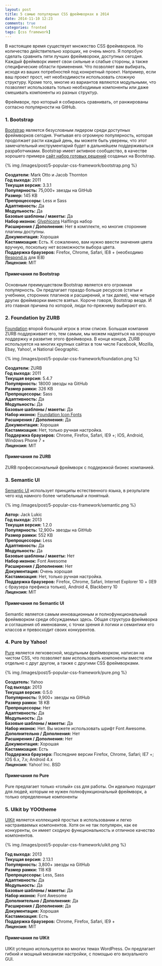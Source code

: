 ```yaml
---
layout: post
title: 5 самые популярных CSS фреймворках в 2014
date: 2014-11-10 12:23
comments: true
categories: fronted
tags: [css framework]
---
```


В настоящее время существует множество CSS фреймворков. Но количество действительно хороших, не очень много.
Я попробую сделать сравнить  пяти лучших фреймвороки, доступных сегодня. Каждый фреймворк имеет свои сильные и слабые стороны, а также специфические области применения. Что  позволяет  вам выбирать, исходя из ваших потребностей под конкретный проект. Например, если ваш проект прост, нет необходимости использовать сложную структуру. Кроме того, многие из вариантов являются модульными, что позволяет использовать только необходимые компоненты или даже смешивать компоненты из разных структур.

Фреймворк,  про который я собираюсь сравнивать, от ранжированы согласно популярности на GitHub.

<!-- more -->

### 1. Bootstrap
[Bootstrap](http://getbootstrap.com/) является безусловным лидером среди доступных фреймворков сегодня. Учитывая его огромную популярность, которая продолжает расти каждый день, вы можете быть уверены, что этот замечательный инструментарий будет в дальнейшем поддерживаться разработчиками. 
Bootstrap имеет активное сообщество, в качестве хорошего примера [сайт набор готовых решений](http://bootsnipp.com/) созданых на Bootstrap.

{% img /images/post/5-popular-css-framework/bootstrap.png %}

**Создатели:** Mark Otto и Jacob Thornton   
**Год выхода:** 2011   
**Текущая версия:** 3.3.1   
**Популярность:** 75,000+ звезды на GitHub   
**Размер:** 145 KB   
**Препроцессоры:** Less и Sass   
**Адаптивность:** Да   
**Модульность:** Да   
**Базовые шаблоны / макеты:** Да   
**Набор иконок:** [Glyphicons](http://glyphicons.com/) Halflings набор   
**Расширения / Дополнения:** Нет в комплекте, но многие сторонние плагины доступны.   
**Документация:** Хорошая   
**Кастамизация:** Есть. К сожалению, вам нужно ввести значения цвета вручную, поскольку нет возможности выбора цвета.   
**Поддержка браузеров:** Firefox, Chrome, Safari, IE8 + (необходимо [Respond.js](https://github.com/scottjehl/Respond) для IE8)   
**Лицензия:** MIT   

#### Примечания по Bootstrap

Основным преимуществом Bootstrap является его огромная популярность. Он предлагает гораздо больше ресурсов (статьи и учебники, сторонних плагинов и расширений, и так далее), чем четыре других фреймворки вместе взятых. Короче говоря, Bootstrap везде. И это главная причина по которой, люди по-прежнему выбирают его.

### 2. Foundation by ZURB

[Foundation](http://foundation.zurb.com/) второй большой игрок в этом списке. Большая компания ZURB поддерживает его, тем самым, мы можем надеяться на хорошую поддержку и развитие этого фреймворка. В конце концов, ZURB используется на многих крупных сайтах в том числе Facebook, Mozilla, Ebay, Yahoo!, и National Geographic.

{% img /images/post/5-popular-css-framework/foundation.png %}

**Создатели:** ZURB  
**Год выхода:** 2011  
**Текущая версия:** 5.4.7   
**Популярность:** 18000 звезды на GitHub   
**Размер рамки:** 326 KB   
**Препроцессоры:** Sass   
**Адаптивность:** Да   
**Модульность:** Да   
**Базовые шаблоны / макеты:** Да   
**Набор иконок:** [Foundation Icon Fonts](http://zurb.com/playground/foundation-icon-fonts-3)   
**Расширения / Дополнения:** Да   
**Документация:** Хорошая   
**Кастамизация:** Нет, только ручная настройка.  
**Поддержка браузеров:** Chrome, Firefox, Safari, IE9 +; IOS, Android, Windows Phone 7 +  
**Лицензия:** MIT   

#### Примечания по ZURB

ZURB  профессиональный фреймворк с поддержкой бизнес компанией. 

### 3. Semantic UI
[Semantic UI](http://semantic-ui.com/) использует принципы естественного языка, в результате чего код намного более читабельный и понятный.

{% img /images/post/5-popular-css-framework/semantic.png %}

**Автор:** Jack Lukic   
**Год выхода:** 2013   
**Текущая версия:** 1.2.0   
**Популярность:** 12,900+ звезды на GitHub   
**Размер рамки:** 552 KB  
**Препроцессоры:** Less  
**Адаптивность:** Да   
**Модульность:** Да   
**Базовые шаблоны / макеты:** Нет   
**Набор иконок:** Font Awesome   
**Расширения / Дополнения:** Нет   
**Документация:** Очень хорошая   
**Кастамизация:** Нет, только ручная настройка.   
**Поддержка браузеров:** Firefox, Chrome, Safari, Internet Explorer 10 + (IE9 с браузера префикса только), Android 4, Blackberry 10   
**Лицензия:** MIT   

#### Примечания по Semantic UI

Semantic  является самым инновационным и полнофункциональный фреймворком среди обсуждаемых  здесь. Общая структура фреймворка и соглашения об именовании, с точки зрения й логики и семантики его классов и превосходит своих конкурентов.

### 4. Pure by Yahoo!

[Pure](http://purecss.io/) является легковесной, модульным фреймворком, написан на чистом CSS, что позволяет вам использовать компоненты вместе или отдельно с друг другом, а также с другими CSS фреймворками.

{% img /images/post/5-popular-css-framework/pure.png %}

**Создатель:** Yahoo   
**Год выхода:** 2013   
**Текущая версия:** 0.5.0   
**Популярность:** 9,900+ звезды на GitHub   
**Размер рамки:** 18 KB   
**Препроцессоры:** Нет  
**Адаптивность:** Да   
**Модульность:** Да   
**Базовые шаблоны / макеты:** Да   
**Набор иконок:** Нет. Вы можете использовать шрифт Font Awesome.   
**Дополнительно / Дополнения:** Нет   
**Расширения / Дополнения:** Нет   
**Документация:** Хорошая   
**Кастамизация:** Есть   
**Поддержка браузера:** Последние версии Firefox, Chrome, Safari; IE7 +; IOS 6.x, 7.x; Android 4.x   
**Лицензия:** Yahoo! Inc. BSD   

#### Примечания по Pure

Pure предлагает только «голый» css   для работы. Он идеально подходит для людей, которым не нужен полнофункциональный фреймворк, а только определенные компоненты

### 5. UIkit by YOOtheme

[UIKit](http://getuikit.com/) является коллекцией простых в использовании и легко настраиваемых  компонентов.  Хотя он не так популярен, как ее конкуренты, он  имеет сходную  функциональность и отличное качество компонентов.

{% img /images/post/5-popular-css-framework/uikit.png %}

**Год выхода:** 2013   
**Текущая версия:** 2.13.1  
**Популярность:** 3,800+ звезды на GitHub   
**Размер рамки:** 118 KB   
**Препроцессоры:** Less, Sass   
**Адаптивность:** Да   
**Модульность:** Да   
**Базовые шаблоны / макеты:** Да  
**Набор иконок:** Font Awesome    
**Дополнительно / Дополнения:** Да   
**Расширения / Дополнения:** Да  
**Документация:** Хорошая   
**Кастамизация:** Есть   
**Поддержка браузеров:** Chrome, Firefox, Safari, IE9 +   
**Лицензия:** MIT   

#### Примечания по UIKit

UIKit успешно используется во многих темах WordPress. Он предлагает гибкий и мощный механизм настройки, с помощью его визуального GUI.
